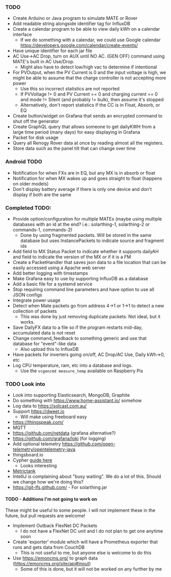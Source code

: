 ### TODO
* Create Arduino or Java program to simulate MATE or Rover
* Add readable string alongside identifier tag for InfluxDB
* Create a calendar program to be able to view daily kWh on a calendar interface
  * If we do something with a calendar, we could use Google calendar https://developers.google.com/calendar/create-events/
* Have unique identifier for each jar file
* AC Use->AC Drop, turn on AUX until NO AC. (GEN OFF) command using MATE's built in AC Use/Drop.
  * Might also have to detect low/high vac to determine if intentional
* For PVOutput, when the PV Current is 0 and the input voltage is high, we might be able to assume that
the charge controller is not accepting more power
  * Use this so incorrect statistics are not reported
  * If PVVoltage != 0 and PV Current == 0 and charging current == 0 and mode != Silent (and probably != bulk), then assume it's stopped
  * Alternatively, don't report statistics if the CC is in Float, Absorb, or EQ
* Create button/widget on Grafana that sends an encrypted command to shut off the generator
* Create GraphQL query that allows someone to get dailyKWH from a large time period (many days) for
easy displaying in Grafana
* Packet for disk usage
* Query all Renogy Rover data at once by reading almost all the registers.
* Store data such as the panel tilt that can change over time
  
### Android TODO
* Notification for when FXs are in EQ, but any MX is in absorb or float
* Notification for when MX wakes up and goes straight to float (happens on older models)
* Don't display battery average if there is only one device and don't display if both are the same

### Completed TODO:
* Provide option/configuration for multiple MATEs (maybe using multiple databases with an id at the end? i.e.: solarthing-1, solarthing-2 or commands-1, commands-2)
    * Done by using fragmented packets. Will be stored in the same database but uses InstancePackets to indicate source and fragment ids
* Add field to MX Status Packet to indicate whether it supports dailyAH and field to indicate the version of the MX or if it is a FM
* Create a PacketHandler that saves json data to a file location that can be easily accessed using a Apache web server
* Add better logging with timestamps
* Make Grafana easy to use by supporting InfluxDB as a database
* Add a basic file for a systemd service
* Stop requiring command line parameters and have option to use all JSON configs
* Integrate power usage
* Detect when Mate packets go from address 4->1 or 1->1 to detect a new collection of packets
  * This was done by just removing duplicate packets. Not ideal, but it works.
* Save DailyFX data to a file so if the program restarts mid-day, accumulated data is not reset
* Change command_feedback to something generic and use that database for "event"-like data
  * Also upload this to InfluxDB
* Have packets for inverters going on/off, AC Drop/AC Use, Daily kWh->0, etc
* Log CPU temperature, ram, etc into a database and logs.
  * Use the `vcgencmd measure_temp` available on Raspberry Pis

### TODO Look into
* Look into supporting Elasticsearch, MongoDB, Graphite
* Do something with https://www.home-assistant.io/ somehow
* Log data to https://solcast.com.au/
* Support https://dweet.io
  * Will make using freeboard easy
* https://thingspeak.com/
* MQTT
* https://github.com/netdata (grafana alternative?)
* https://github.com/grafana/loki (for logging)
* Add optional telemetry https://github.com/open-telemetry/opentelemetry-java
* thingsboard.io
* Cypher [guide here](https://neo4j.com/developer/guide-sql-to-cypher/)
  * Looks interesting
* [Metrictank](https://grafana.com/oss/metrictank/)
* IntelliJ is complaining about "busy waiting". We do a lot of this. Should we change how we're doing this?
* https://git-lfs.github.com/ - For solarthing.jar

#### TODO - Additions I'm not going to work on
These might be useful to some people. I will not implement these in the future, but pull requests are welcome!
* Implement Outback FlexNet DC Packets
  * I do not have a FlexNet DC unit and I do not plan to get one anytime soon
* Create 'exporter' module which will have a Prometheus exporter that runs and gets data from CouchDB
  * This is not useful to me, but anyone else is welcome to do this
* Use https://emoncms.org/ to graph data (https://emoncms.org/site/api#input)
  * Some of this is done, but it will not be worked on any further by me
